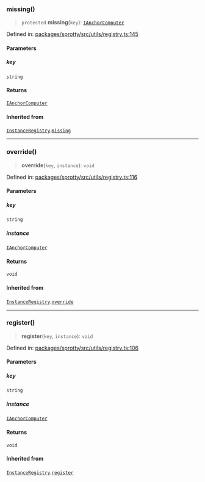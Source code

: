 
### missing()

> `protected` **missing**(`key`): [`IAnchorComputer`](../Interface.IAnchorComputer)

Defined in: [packages/sprotty/src/utils/registry.ts:145](https://github.com/eclipse-sprotty/sprotty/blob/f9b2433481cc27a1ac0c92d525a92039ae7f6c76/packages/sprotty/src/utils/registry.ts#L145)

#### Parameters

##### key

`string`

#### Returns

[`IAnchorComputer`](../Interface.IAnchorComputer)

#### Inherited from

[`InstanceRegistry`](../Class.InstanceRegistry).[`missing`](../Class.InstanceRegistry.md#missing)

***

### override()

> **override**(`key`, `instance`): `void`

Defined in: [packages/sprotty/src/utils/registry.ts:116](https://github.com/eclipse-sprotty/sprotty/blob/f9b2433481cc27a1ac0c92d525a92039ae7f6c76/packages/sprotty/src/utils/registry.ts#L116)

#### Parameters

##### key

`string`

##### instance

[`IAnchorComputer`](../Interface.IAnchorComputer)

#### Returns

`void`

#### Inherited from

[`InstanceRegistry`](../Class.InstanceRegistry).[`override`](../Class.InstanceRegistry.md#override)

***

### register()

> **register**(`key`, `instance`): `void`

Defined in: [packages/sprotty/src/utils/registry.ts:106](https://github.com/eclipse-sprotty/sprotty/blob/f9b2433481cc27a1ac0c92d525a92039ae7f6c76/packages/sprotty/src/utils/registry.ts#L106)

#### Parameters

##### key

`string`

##### instance

[`IAnchorComputer`](../Interface.IAnchorComputer)

#### Returns

`void`

#### Inherited from

[`InstanceRegistry`](../Class.InstanceRegistry).[`register`](../Class.InstanceRegistry.md#register)
